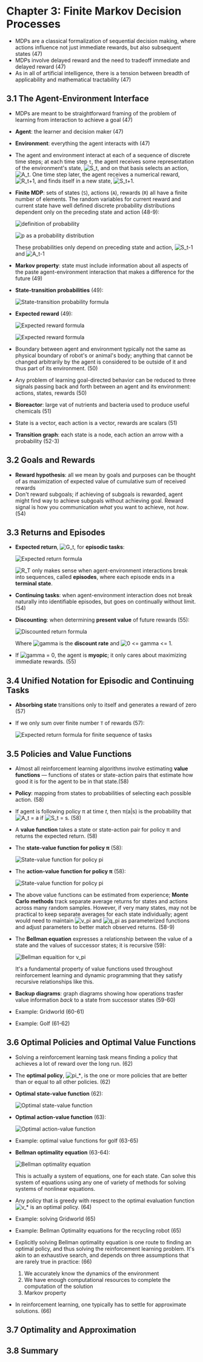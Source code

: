 # Chapter 3: Finite Markov Decision Processes
* MDPs are a classical formalization of sequential decision making, where actions influence not just immediate rewards, but also subsequent states (47)
* MDPs involve delayed reward and the need to tradeoff immediate and delayed reward (47)
* As in all of artificial intelligence, there is a tension between breadth of applicability and mathematical tractability (47)

## 3.1 The Agent-Environment Interface
* MDPs are meant to be straightforward framing of the problem of learning from interaction to achieve a goal (47)
* **Agent**: the learner and decision maker (47)
* **Environment**: everything the agent interacts with (47)
* The agent and environment interact at each of a sequence of discrete time steps; at each time step `t`, the agent receives some representation of the environment's state, ![S_t](chap3/1.svg), and on that basis selects an action, ![A_t](chap3/2.svg). One time step later, the agent receives a numerical reward, ![R_t+1](chap3/3.svg), and finds itself in a new state, ![S_t+1](chap3/4.svg).
* **Finite MDP**: sets of states (`S`), actions (`A`), rewards (`R`) all have a finite number of elements. The random variables for current reward and current state have well defined discrete probability distributions dependent only on the preceding state and action (48-9):

  ![definition of probability](chap3/5.svg)

  ![p as a probability distribution](chap3/6.svg)

  These probabilities only depend on preceding state and action, ![S_t-1](chap3/7.svg) and ![A_t-1](chap3/8.svg)
* **Markov property**: state must include information about all aspects of the paste agent-environment interaction that makes a difference for the future (49)
* **State-transition probabilities** (49):

  ![State-transition probability formula](chap3/9.svg)

* **Expected reward** (49):

  ![Expected reward formula](chap3/10.svg)

  ![Expected reward formula](chap3/11.svg)

* Boundary between agent and environment typically not the same as physical boundary of robot's or animal's body; anything that cannot be changed arbitrarily by the agent is considered to be outside of it and thus part of its environment. (50)
* Any problem of learning goal-directed behavior can be reduced to three signals passing back and forth between an agent and its environment: actions, states, rewards (50)
* **Bioreactor**: large vat of nutrients and bacteria used to produce useful chemicals (51)
* State is a vector, each action is a vector, rewards are scalars (51)
* **Transition graph**: each state is a node, each action an arrow with a probability (52-3)

## 3.2 Goals and Rewards

* **Reward hypothesis**: all we mean by goals and purposes can be thought of as maximization of expected value of cumulative sum of received rewards
* Don't reward subgoals; if achieving of subgoals is rewarded, agent might find way to achieve subgoals without achieving goal. Reward signal is how you communication _what_ you want to achieve, not _how_. (54)

## 3.3 Returns and Episodes

* **Expected return**, ![G_t](chap3/12.svg), for **episodic tasks**:

  ![Expected return formula](chap3/13.svg)

  ![R_T](chap3/14.svg) only makes sense when agent-environment interactions break into sequences, called **episodes**, where each episode ends in a **terminal state**.

* **Continuing tasks**: when agent-environment interaction does not break naturally into identifiable episodes, but goes on continually without limit. (54)
* **Discounting**: when determining **present value** of future rewards (55):

  ![Discounted return formula](chap3/15.svg)

  Where ![gamma](chap3/16.svg) is the **discount rate** and ![0 <= gamma <= 1](chap3/17.svg).

* If ![gamma = 0](chap3/18.svg), the agent is **myopic**; it only cares about maximizing immediate rewards. (55)

## 3.4 Unified Notation for Episodic and Continuing Tasks

* **Absorbing state** transitions only to itself and generates a reward of zero (57)

* If we only sum over finite number `T` of rewards (57):

  ![Expected return formula for finite sequence of tasks](chap3/19.svg)

## 3.5 Policies and Value Functions

* Almost all reinforcement learning algorithms involve estimating **value functions** &mdash; functions of states or state-action pairs that estimate how good it is for the agent to be in that state.(58)
* **Policy**: mapping from states to probabilities of selecting each possible action. (58)
* If agent is following policy &pi; at time _t_, then &pi;(a|s) is the probability that ![A_t = a](chap3/20.svg) if ![S_t = s](chap3/21.svg). (58)
* A **value function** takes a state or state-action pair for policy &pi; and returns the expected return. (58)
* The **state-value function for policy &pi;** (58):

  ![State-value function for policy pi](chap3/22.svg)

* The **action-value function for policy &pi;** (58):

  ![State-value function for policy pi](chap3/23.svg)

* The above value functions can be estimated from experience; **Monte Carlo methods** track separate average returns for states and actions across many random samples. However, if very many states, may not be practical to keep separate averages for each state individually; agent would need to maintain ![v_pi](chap3/24.svg) and ![q_pi](chap3/25.svg) as parameterized functions and adjust parameters to better match observed returns. (58-9)
* The **Bellman equation** expresses a relationship between the value of a state and the values of successor states; it is recursive (59):

  ![Bellman equaition for v_pi](chap3/26.svg)

  It's a fundamental property of value functions used throughout reinforcement learning and dynamic programming that they satisfy recursive relationships like this.

* **Backup diagrams**: graph diagrams showing how operations trasfer value information *back* to a state from successor states (59-60)
* Example: Gridworld  (60-61)
* Example: Golf (61-62)

## 3.6 Optimal Policies and Optimal Value Functions

* Solving a reinforcement learning task means finding a policy that achieves a lot of reward over the long run. (62)
* The **optimal policy**, ![pi_*](chap3/27.svg), is the one or more policies that are better than or equal to all other policies. (62)
* **Optimal state-value function** (62):

  ![Optimal state-value function](chap3/28.svg)

* **Optimal action-value function** (63):

  ![Optimal action-value function](chap3/29.svg)

* Example: optimal value functions for golf (63-65)
* **Bellman optimality equation** (63-64):

  ![Bellman optimality equation](chap3/30.svg)

  This is actually a system of equations, one for each state. Can solve this system of equations using any one of variety of methods for solving systems of nonlinear equations.
* Any policy that is greedy with respect to the optimal evaluation function ![v_*](chap3/31.svg) is an optimal policy. (64)
* Example: solving Gridworld (65)
* Example: Bellman Optimality equations for the recycling robot (65)
* Explicitly solving Bellman optimality equation is one route to finding an optimal policy, and thus solving the reinforcement learning problem. It's akin to an exhaustive search, and depends on three assumptions that are rarely true in practice: (66)

    1. We accurately know the dynamics of the environment
    1. We have enough computational resources to complete the computation of the solution
    1. Markov property

* In reinforcement learning, one typically has to settle for approximate solutions. (66)


## 3.7 Optimality and Approximation


## 3.8 Summary
